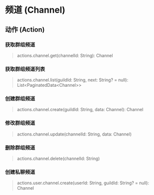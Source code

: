 # 频道 (Channel)

## 动作 (Action)

### 获取群组频道

> actions.channel.get(channelId: String): Channel

### 获取群组频道列表

> actions.channel.list(guildId: String, next: String? = null): List\<PaginatedData\<Channel\>\>

### 创建群组频道

> actions.channel.create(guildId: String, data: Channel): Channel

### 修改群组频道

> actions.channel.update(channelId: String, data: Channel)

### 删除群组频道

> actions.channel.delete(channelId: String)

### 创建私聊频道

> actions.user.channel.create(userId: String, guildId: String? = null): Channel